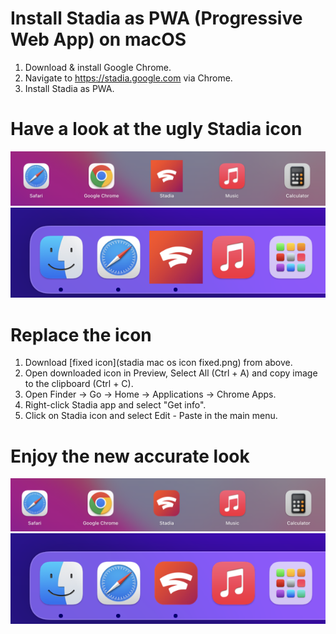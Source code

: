 # Install Stadia as PWA (Progressive Web App) on macOS
1. Download & install Google Chrome.
2. Navigate to https://stadia.google.com via Chrome.
3. Install Stadia as PWA.

# Have a look at the ugly Stadia icon
![](/screenshots/02.png)
![](/screenshots/03.png)

# Replace the icon
1. Download [fixed icon](stadia mac os icon fixed.png) from above.
2. Open downloaded icon in Preview, Select All (Ctrl + A) and copy image to the clipboard (Ctrl + C).
3. Open Finder -> Go -> Home -> Applications -> Chrome Apps.
4. Right-click Stadia app and select "Get info".
5. Click on Stadia icon and select Edit - Paste in the main menu.

# Enjoy the new accurate look
![](/screenshots/04.png)
![](/screenshots/05.png)
